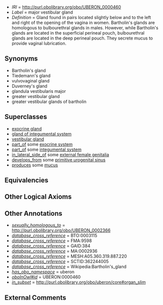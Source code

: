  * *IRI* = http://purl.obolibrary.org/obo/UBERON_0000460
 * *Label* = major vestibular gland
 * *Definition* = Gland found in pairs located slightly below and to the left and right of the opening of the vagina in women. Bartholin's glands are homologous to bulbourethral glands in males. However, while Bartholin's glands are located in the superficial perineal pouch, bulbourethral glands are located in the deep perineal pouch. They secrete mucus to provide vaginal lubrication.

## Synonyms

 * Bartholin's gland
 * Tiedemann's gland
 * vulvovaginal gland
 * Duverney's gland
 * glandula vestibularis major
 * greater vestibular gland
 * greater vestibular glands of bartholin

## Superclasses

 * [exocrine gland](../../UBERON/65/UBERON_0002365.md)
 * [gland of integumental system](../../UBERON/97/UBERON_0003297.md)
 * [vestibular gland](../../UBERON/26/UBERON_0011826.md)
 * [part_of](../../BFO/50/BFO_0000050.md) some [exocrine system](../../UBERON/30/UBERON_0002330.md)
 * [part_of](../../BFO/50/BFO_0000050.md) some [integumental system](../../UBERON/16/UBERON_0002416.md)
 * [in_lateral_side_of](../../BSPO/26/BSPO_0000126.md) some [external female genitalia](../../UBERON/56/UBERON_0005056.md)
 * [develops_from](../../RO/02/RO_0002202.md) some [primitive urogenital sinus](../../UBERON/64/UBERON_0000164.md)
 * [produces](../../RO/00/RO_0003000.md) some [mucus](../../UBERON/12/UBERON_0000912.md)

## Equivalencies


## Other Logical Axioms


## Other Annotations

 * *[sexually_homologous_to](../../core#sexually/to/core#sexually_homologous_to.md)* = http://purl.obolibrary.org/obo/UBERON_0002366
 * *[database_cross_reference](../../ef/oboInOwl#hasDbXref.md)* = BTO:0003115
 * *[database_cross_reference](../../ef/oboInOwl#hasDbXref.md)* = FMA:9598
 * *[database_cross_reference](../../ef/oboInOwl#hasDbXref.md)* = GAID:384
 * *[database_cross_reference](../../ef/oboInOwl#hasDbXref.md)* = MA:0002936
 * *[database_cross_reference](../../ef/oboInOwl#hasDbXref.md)* = MESH:A05.360.319.887.220
 * *[database_cross_reference](../../ef/oboInOwl#hasDbXref.md)* = SCTID:362244005
 * *[database_cross_reference](../../ef/oboInOwl#hasDbXref.md)* = Wikipedia:Bartholin's_gland
 * *[has_obo_namespace](../../ce/oboInOwl#hasOBONamespace.md)* = uberon
 * *[oboInOwl#id](../../id/oboInOwl#id.md)* = UBERON:0000460
 * *[in_subset](../../et/oboInOwl#inSubset.md)* = http://purl.obolibrary.org/obo/uberon/core#organ_slim

## External Comments


